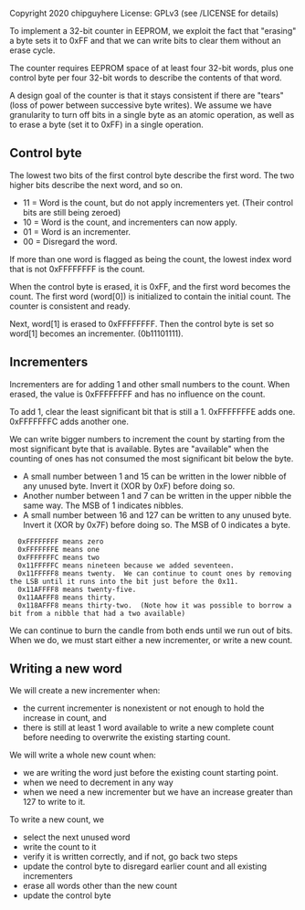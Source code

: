 Copyright 2020 chipguyhere
License: GPLv3 (see /LICENSE for details)

To implement a 32-bit counter in EEPROM, we exploit the fact that "erasing" a byte sets it to 0xFF and that we can write bits
to clear them without an erase cycle.

The counter requires EEPROM space of at least four 32-bit words, plus one control byte per four 32-bit words to describe
the contents of that word.

A design goal of the counter is that it stays consistent if there are "tears" (loss of power between successive byte writes).
We assume we have granularity to turn off bits in a single byte as an atomic operation,
as well as to erase a byte (set it to 0xFF) in a single operation.

## Control byte

The lowest two bits of the first control byte describe the first word.  The two higher bits describe the next word, and so on.

* 11 = Word is the count, but do not apply incrementers yet.  (Their control bits are still being zeroed)
* 10 = Word is the count, and incrementers can now apply.
* 01 = Word is an incrementer.
* 00 = Disregard the word. 

If more than one word is flagged as being the count, the lowest index word that is not 0xFFFFFFFF is the count.

When the control byte is erased, it is 0xFF, and the first word becomes the count.  The first word (word[0]) is initialized to contain the
initial count.  The counter is consistent and ready.

Next, word[1] is erased to 0xFFFFFFFF.  Then the control byte is set so word[1] becomes an incrementer.  (0b11101111).

## Incrementers

Incrementers are for adding 1 and other small numbers to the count.  When erased, the value is 0xFFFFFFFF and has no influence on the count.

To add 1, clear the least significant bit that is still a 1.  0xFFFFFFFE adds one.  0xFFFFFFFC adds another one.

We can write bigger numbers to increment the count by starting from the most significant byte that is available.  Bytes are "available" when the counting of ones has not consumed the most significant bit below the byte.

* A small number between 1 and 15 can be written in the lower nibble of any unused byte.  Invert it (XOR by 0xF) before doing so.
* Another number between 1 and 7 can be written in the upper nibble the same way.  The MSB of 1 indicates nibbles.
* A small number between 16 and 127 can be written to any unused byte.  Invert it (XOR by 0x7F) before doing so.  The MSB of 0 indicates a byte.

```
  0xFFFFFFFF means zero
  0xFFFFFFFE means one
  0xFFFFFFFC means two
  0x11FFFFFC means nineteen because we added seventeen.
  0x11FFFFF8 means twenty.  We can continue to count ones by removing the LSB until it runs into the bit just before the 0x11.
  0x11AFFFF8 means twenty-five.
  0x11AAFFF8 means thirty.
  0x118AFFF8 means thirty-two.  (Note how it was possible to borrow a bit from a nibble that had a two available)
```

We can continue to burn the candle from both ends until we run out of bits.  When we do, we must start either a new incrementer, or write a new
count.

## Writing a new word

We will create a new incrementer when:
* the current incrementer is nonexistent or not enough to hold the increase in count, and
* there is still at least 1 word available to write a new complete count before needing to overwrite the existing starting count.

We will write a whole new count when:
* we are writing the word just before the existing count starting point.
* when we need to decrement in any way
* when we need a new incrementer but we have an increase greater than 127 to write to it.

To write a new count, we
* select the next unused word
* write the count to it
* verify it is written correctly, and if not, go back two steps
* update the control byte to disregard earlier count and all existing incrementers
* erase all words other than the new count
* update the control byte











